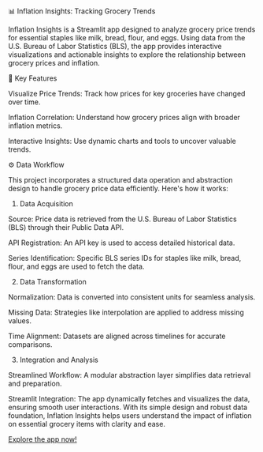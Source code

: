 📊 Inflation Insights: Tracking Grocery Trends

Inflation Insights is a Streamlit app designed to analyze grocery price trends for essential staples like milk, bread, flour, and eggs. Using data from the U.S. Bureau of Labor Statistics (BLS), the app provides interactive visualizations and actionable insights to explore the relationship between grocery prices and inflation.


🌟 Key Features

Visualize Price Trends: Track how prices for key groceries have changed over time.

Inflation Correlation: Understand how grocery prices align with broader inflation metrics.

Interactive Insights: Use dynamic charts and tools to uncover valuable trends.

⚙️ Data Workflow

This project incorporates a structured data operation and abstraction design to handle grocery price data efficiently. Here's how it works:

1. Data Acquisition
   
Source: Price data is retrieved from the U.S. Bureau of Labor Statistics (BLS) through their Public Data API.

API Registration: An API key is used to access detailed historical data.

Series Identification: Specific BLS series IDs for staples like milk, bread, flour, and eggs are used to fetch the data.

2. Data Transformation
   
Normalization: Data is converted into consistent units for seamless analysis.

Missing Data: Strategies like interpolation are applied to address missing values.

Time Alignment: Datasets are aligned across timelines for accurate comparisons.

3. Integration and Analysis
   
Streamlined Workflow: A modular abstraction layer simplifies data retrieval and preparation.

Streamlit Integration: The app dynamically fetches and visualizes the data, ensuring smooth user interactions.
With its simple design and robust data foundation, Inflation Insights helps users understand the impact of inflation on essential grocery items with clarity and ease.

[Explore the app now!](https://inflation-insights-tracking-grocery-trends-ts6nartdbxbstgl24g7.streamlit.app/)
